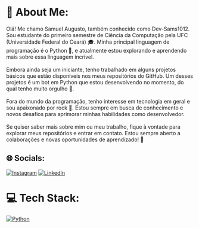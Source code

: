 # 💫 About Me:
Olá! Me chamo Samuel Augusto, também conhecido como Dev-Sams1012. Sou estudante do primeiro semestre de Ciência da Computação pela UFC (Universidade Federal do Ceará) 🎓. Minha principal linguagem de programação é o Python 🐍, e atualmente estou explorando e aprendendo mais sobre essa linguagem incrível.<br><br>Embora ainda seja um iniciante, tenho trabalhado em alguns projetos básicos que estão disponíveis nos meus repositórios do GitHub. Um desses projetos é um bot em Python que estou desenvolvendo no momento, do qual tenho muito orgulho 🚀.<br><br>Fora do mundo da programação, tenho interesse em tecnologia em geral e sou apaixonado por rock 🎸. Estou sempre em busca de conhecimento e novos desafios para aprimorar minhas habilidades como desenvolvedor.<br><br>Se quiser saber mais sobre mim ou meu trabalho, fique à vontade para explorar meus repositórios e entrar em contato. Estou sempre aberto a colaborações e novas oportunidades de aprendizado! 🌱


## 🌐 Socials:
[![Instagram](https://img.shields.io/badge/Instagram-%23E4405F.svg?logo=Instagram&logoColor=white)](https://instagram.com/samuel.au.ab) 
[![LinkedIn](https://img.shields.io/badge/LinkedIn-%230077B5.svg?logo=linkedin&logoColor=white)](https://www.linkedin.com/in/samuel-augusto-de-abreu-74a1442a0/)


# 💻 Tech Stack:
[![Python](https://img.shields.io/badge/python-3670A0?style=plastic&logo=python&logoColor=ffdd54)](https://www.python.org/)
